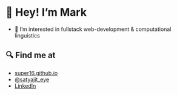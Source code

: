 # 👋 Hey! I’m Mark

- 👀 I’m interested in fullstack web-development & computational linguistics

## 🔍 Find me at

- [super16.github.io](https://super16.github.io/)
- [@satyajit_eye](https://t.me/satyajit_eye)
- [LinkedIn](https://www.linkedin.com/in/mark-nalimov-2ba5b91b6/)
